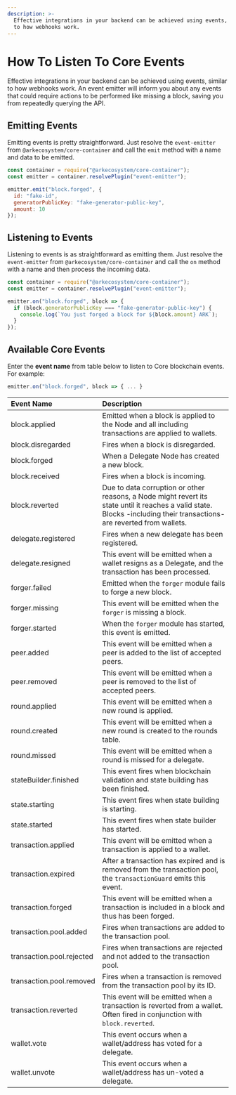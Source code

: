 ```yaml
---
description: >-
  Effective integrations in your backend can be achieved using events, similar
  to how webhooks work.
---
```


# How To Listen To Core Events

Effective integrations in your backend can be achieved using events, similar to how webhooks work. An event emitter will inform you about any events that could require actions to be performed like missing a block, saving you from repeatedly querying the API.

## Emitting Events

Emitting events is pretty straightforward. Just resolve the `event-emitter` from `@arkecosystem/core-container` and call the `emit` method with a name and data to be emitted.

```javascript
const container = require("@arkecosystem/core-container");
const emitter = container.resolvePlugin("event-emitter");

emitter.emit("block.forged", {
  id: "fake-id",
  generatorPublicKey: "fake-generator-public-key",
  amount: 10
});
```

## Listening to Events

Listening to events is as straightforward as emitting them. Just resolve the `event-emitter` from `@arkecosystem/core-container` and call the `on` method with a name and then process the incoming data.

```javascript
const container = require("@arkecosystem/core-container");
const emitter = container.resolvePlugin("event-emitter");

emitter.on("block.forged", block => {
  if (block.generatorPublicKey === "fake-generator-public-key") {
    console.log(`You just forged a block for ${block.amount} ARK`);
  }
});
```

## Available Core Events

Enter the **event name** from table below to listen to Core blockchain events. For example:

```typescript
emitter.on("block.forged", block => { ... }
```

| Event **Name** | Description |
| :--- | :--- |
| block.applied | Emitted when a block is applied to the Node and all including transactions are applied to wallets. |
| block.disregarded | Fires when a block is disregarded. |
| block.forged | When a Delegate Node has created a new block. |
| block.received | Fires when a block is incoming. |
| block.reverted | Due to data corruption or other reasons, a Node might revert its state until it reaches a valid state. Blocks -including their transactions- are reverted from wallets. |
| delegate.registered | Fires when a new delegate has been registered. |
| delegate.resigned | This event will be emitted when a wallet resigns as a Delegate, and the transaction has been processed. |
| forger.failed | Emitted when the `forger` module fails to forge a new block. |
| forger.missing | This event will be emitted when the `forger` is missing a block. |
| forger.started | When the `forger` module has started, this event is emitted. |
| peer.added | This event will be emitted when a peer is added to the list of accepted peers. |
| peer.removed | This event will be emitted when a peer is removed to the list of accepted peers. |
| round.applied | This event will be emitted when a new round is applied. |
| round.created | This event will be emitted when a new round is created to the rounds table. |
| round.missed | This event will be emitted when a round is missed for a delegate. |
| stateBuilder.finished | This event fires when blockchain validation and state building has been finished.  |
| state.starting | This event fires when state building is starting. |
| state.started | This event fires when state builder has started. |
| transaction.applied | This event will be emitted when a transaction is applied to a wallet. |
| transaction.expired | After a transaction has expired and is removed from the transaction pool, the `transactionGuard` emits this event. |
| transaction.forged | This event will be emitted when a transaction is included in a block and thus has been forged. |
| transaction.pool.added | Fires when transactions are added to the transaction pool. |
| transaction.pool.rejected | Fires when transactions are rejected and not added to the transaction pool. |
| transaction.pool.removed | Fires when a transaction is removed from the transaction pool by its ID. |
| transaction.reverted | This event will be emitted when a transaction is reverted from a wallet. Often fired in conjunction with `block.reverted`. |
| wallet.vote | This event occurs when a wallet/address has voted for a delegate. |
| wallet.unvote | This event occurs when a wallet/address has un-voted a delegate. |

